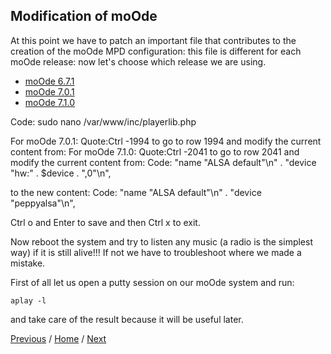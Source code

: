## Modification of moOde

At this point we have to patch an important file that contributes to the creation of the moOde MPD configuration: this file is different for each moOde release: now let's choose which release we are using.
* [moOde 6.7.1](https://github.com/FdeAlexa/PeppyMeter_and_moOde/blob/main/2_1_moOde671.md)
* [moOde 7.0.1](https://github.com/FdeAlexa/PeppyMeter_and_moOde/blob/main/2_2_moOde701.md)
* [moOde 7.1.0](https://github.com/FdeAlexa/PeppyMeter_and_moOde/blob/main/2_3_moOde710.md)

Code:
sudo nano /var/www/inc/playerlib.php

For moOde 7.0.1:
Quote:Ctrl -1994 to go to row 1994 and modify the current content from:
For moOde 7.1.0:
Quote:Ctrl -2041 to go to row 2041 and modify the current content from:
Code:
"name \"ALSA default\"\n" . "device \"hw:" . $device . ",0\"\n",

to the new content:
Code:
"name \"ALSA default\"\n" . "device \"peppyalsa\"\n",

Ctrl o and Enter to save and then Ctrl x to exit.

Now reboot the system and try to listen any music (a radio is the simplest way) if it is still alive!!! If not we have to troubleshoot where we made a mistake.

First of all let us open a putty session on our moOde system and run:

```aplay -l```

and take care of the result because it will be useful later.



[Previous](https://github.com/FdeAlexa/PeppyMeter_and_moOde/blob/main/1_PeppyAlsa.md) / [Home](https://github.com/FdeAlexa/PeppyMeter_and_moOde/blob/main/README.md) /  [Next](https://github.com/FdeAlexa/PeppyMeter_and_moOde/blob/main/3_PeppyMeter.md)
